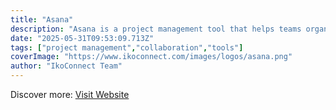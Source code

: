 ```yaml
---
title: "Asana"
description: "Asana is a project management tool that helps teams organize, track, and manage their work."
date: "2025-05-31T09:53:09.713Z"
tags: ["project management","collaboration","tools"]
coverImage: "https://www.ikoconnect.com/images/logos/asana.png"
author: "IkoConnect Team"
---
```


Discover more: [Visit Website](https://asana.com/)

